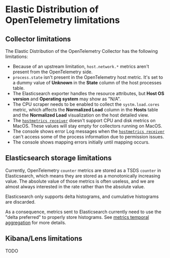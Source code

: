 # Elastic Distribution of OpenTelemetry limitations

## Collector limitations

The Elastic Distribution of the OpenTelemetry Collector has the following limitations:

- Because of an upstream limitation, `host.network.*` metrics aren't present from the OpenTelemetry side.
- `process.state` isn't present in the OpenTelemetry host metric. It's set to a dummy value of **Unknown** in the **State** column of the host processes table.
- The Elasticsearch exporter handles the resource attributes, but **Host OS version** and **Operating system** may show as "N/A".
- The CPU scraper needs to be enabled to collect the `systm.load.cores` metric, which affects the **Normalized Load** column in the **Hosts** table and the **Normalized Load** visualization on the host detailed view.
- The [`hostmetrics receiver`](https://github.com/open-telemetry/opentelemetry-collector-contrib/tree/main/receiver/hostmetricsreceiver) doesn't support CPU and disk metrics on MacOS. These values will stay empty for collectors running on MacOS.
- The console shows error Log messages when the [`hostmetrics receiver`](https://github.com/open-telemetry/opentelemetry-collector-contrib/tree/main/receiver/hostmetricsreceiver) can't access some of the process information due to permission issues.
- The console shows mapping errors initially until mapping occurs.

## Elasticsearch storage limitations 

Currently, OpenTelemetry `counter` metrics are stored as a TSDS `counter` in Elasticsearch, which means they are stored
as a monotonically increasing value. The absolute value of those metrics is often useless, and we are almost always
interested in the rate rather than the absolute value.

Elasticsearch only supports delta histograms, and cumulative histograms are discarded.

As a consequence, metrics sent to Elasticsearch currently need to use the "delta preferred" to properly store histograms.
See [metrics temporal aggregation](metrics-temporal-aggregation.md) for more details.

## Kibana/Lens limitations

TODO